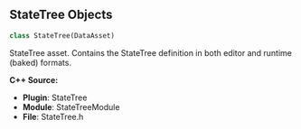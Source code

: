 ## StateTree Objects

```python
class StateTree(DataAsset)
```

StateTree asset. Contains the StateTree definition in both editor and runtime (baked) formats.

**C++ Source:**

- **Plugin**: StateTree
- **Module**: StateTreeModule
- **File**: StateTree.h

<a id="unreal.ActorModifierCoreBase"></a>